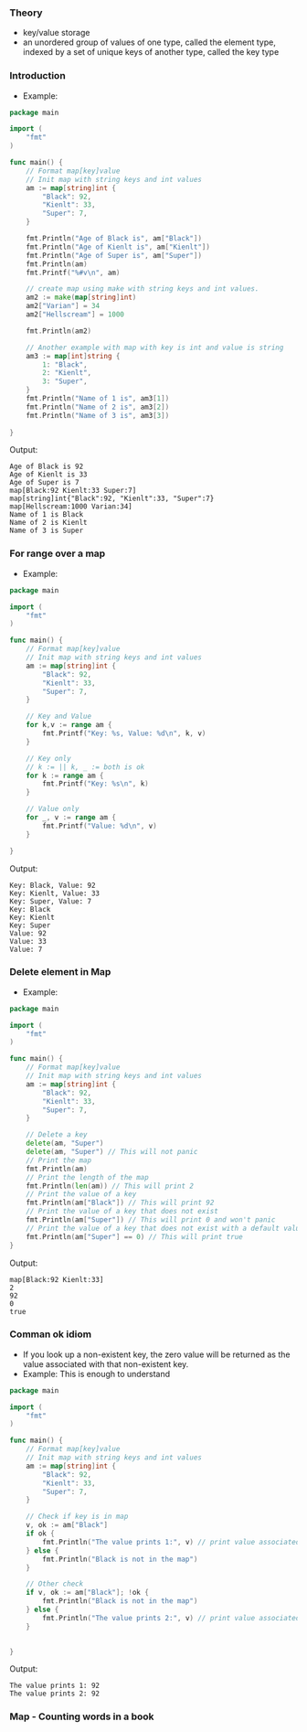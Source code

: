 ### Theory
- key/value storage
- an unordered group of values of one type, called the element type, indexed by a set of unique keys of another type, called the key type


### Introduction
- Example:
```go
package main

import (
	"fmt"
)

func main() {
	// Format map[key]value
	// Init map with string keys and int values
	am := map[string]int {
		"Black": 92,
		"Kienlt": 33,
		"Super": 7,
	}

	fmt.Println("Age of Black is", am["Black"])
	fmt.Println("Age of Kienlt is", am["Kienlt"])
	fmt.Println("Age of Super is", am["Super"])
	fmt.Println(am)
	fmt.Printf("%#v\n", am)

	// create map using make with string keys and int values. 
	am2 := make(map[string]int)
	am2["Varian"] = 34
	am2["Hellscream"] = 1000

	fmt.Println(am2)

	// Another example with map with key is int and value is string
	am3 := map[int]string {
		1: "Black",
		2: "Kienlt",
		3: "Super",
	}
	fmt.Println("Name of 1 is", am3[1])
	fmt.Println("Name of 2 is", am3[2])
	fmt.Println("Name of 3 is", am3[3])
	
}
```

Output: 
```
Age of Black is 92
Age of Kienlt is 33
Age of Super is 7
map[Black:92 Kienlt:33 Super:7]
map[string]int{"Black":92, "Kienlt":33, "Super":7}
map[Hellscream:1000 Varian:34]
Name of 1 is Black
Name of 2 is Kienlt
Name of 3 is Super
```

### For range over a map
- Example:
```go
package main

import (
	"fmt"
)

func main() {
	// Format map[key]value
	// Init map with string keys and int values
	am := map[string]int {
		"Black": 92,
		"Kienlt": 33,
		"Super": 7,
	}

	// Key and Value
	for k,v := range am {
		fmt.Printf("Key: %s, Value: %d\n", k, v)
	}

	// Key only
	// k := || k, _ := both is ok
	for k := range am {
		fmt.Printf("Key: %s\n", k)
	}

	// Value only
	for _, v := range am {
		fmt.Printf("Value: %d\n", v)
	}

}

```

Output:
```
Key: Black, Value: 92
Key: Kienlt, Value: 33
Key: Super, Value: 7
Key: Black
Key: Kienlt
Key: Super
Value: 92
Value: 33
Value: 7
```

### Delete element in Map
- Example:
```go
package main

import (
	"fmt"
)

func main() {
	// Format map[key]value
	// Init map with string keys and int values
	am := map[string]int {
		"Black": 92,
		"Kienlt": 33,
		"Super": 7,
	}

	// Delete a key
	delete(am, "Super")
	delete(am, "Super") // This will not panic
	// Print the map
	fmt.Println(am)
	// Print the length of the map
	fmt.Println(len(am)) // This will print 2
	// Print the value of a key
	fmt.Println(am["Black"]) // This will print 92
	// Print the value of a key that does not exist
	fmt.Println(am["Super"]) // This will print 0 and won't panic
	// Print the value of a key that does not exist with a default value
	fmt.Println(am["Super"] == 0) // This will print true
}
```

Output:
```
map[Black:92 Kienlt:33]
2
92
0
true
```

### Comman ok idiom
- If you look up a non-existent key, the zero value will be returned as the value associated with that non-existent key.
- Example: This is enough to understand
```go
package main

import (
	"fmt"
)

func main() {
	// Format map[key]value
	// Init map with string keys and int values
	am := map[string]int {
		"Black": 92,
		"Kienlt": 33,
		"Super": 7,
	}

	// Check if key is in map
	v, ok := am["Black"]
	if ok {
		fmt.Println("The value prints 1:", v) // print value associated with key "Black" only
	} else {
		fmt.Println("Black is not in the map")
	}

	// Other check
	if v, ok := am["Black"]; !ok {
		fmt.Println("Black is not in the map")
	} else {
		fmt.Println("The value prints 2:", v) // print value associated with key "Black" only
	}
	

}
```

Output:
```
The value prints 1: 92
The value prints 2: 92
```

### Map - Counting words in a book
